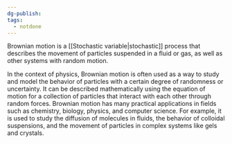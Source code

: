 ```yaml
---
dg-publish: 
tags:
  - notdone
---
```

Brownian motion is a [[Stochastic variable|stochastic]] process that describes the movement of particles suspended in a fluid or gas, as well as other systems with random motion.

In the context of physics, Brownian motion is often used as a way to study and model the behavior of particles with a certain degree of randomness or uncertainty. It can be described mathematically using the equation of motion for a collection of particles that interact with each other through random forces.
Brownian motion has many practical applications in fields such as chemistry, biology, physics, and computer science. For example, it is used to study the diffusion of molecules in fluids, the behavior of colloidal suspensions, and the movement of particles in complex systems like gels and crystals.

